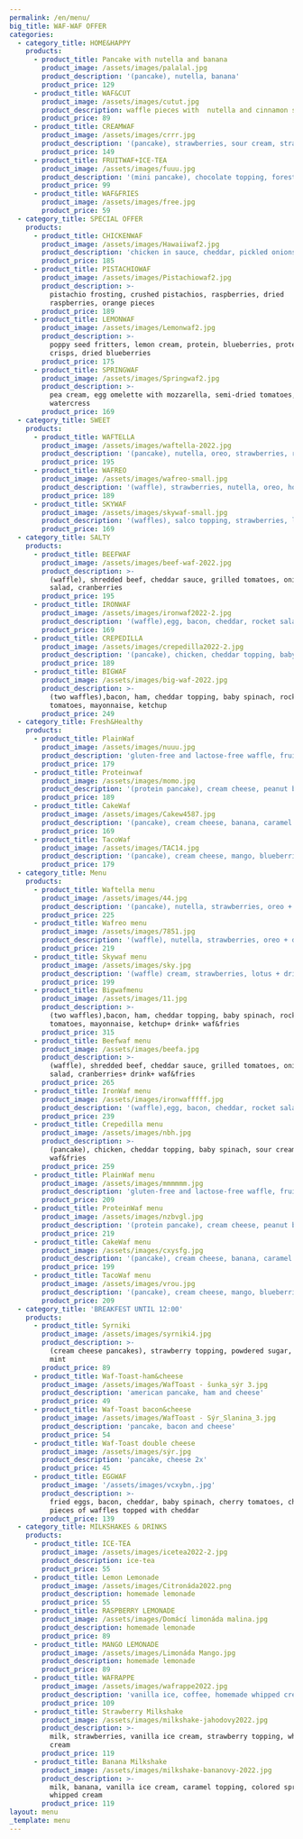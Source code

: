 ```yaml
---
permalink: /en/menu/
big_title: WAF-WAF OFFER
categories:
  - category_title: HOME&HAPPY
    products:
      - product_title: Pancake with nutella and banana
        product_image: /assets/images/palalal.jpg
        product_description: '(pancake), nutella, banana'
        product_price: 129
      - product_title: WAF&CUT
        product_image: /assets/images/cutut.jpg
        product_description: waffle pieces with  nutella and cinnamon sugar
        product_price: 89
      - product_title: CREAMWAF
        product_image: /assets/images/crrr.jpg
        product_description: '(pancake), strawberries, sour cream, strawberry topping'
        product_price: 149
      - product_title: FRUITWAF+ICE-TEA
        product_image: /assets/images/fuuu.jpg
        product_description: '(mini pancake), chocolate topping, forest fruit, banana + ice-tea'
        product_price: 99
      - product_title: WAF&FRIES
        product_image: /assets/images/free.jpg
        product_price: 59
  - category_title: SPECIAL OFFER
    products:
      - product_title: CHICKENWAF
        product_image: /assets/images/Hawaiiwaf2.jpg
        product_description: 'chicken in sauce, cheddar, pickled onions, watercress'
        product_price: 185
      - product_title: PISTACHIOWAF
        product_image: /assets/images/Pistachiowaf2.jpg
        product_description: >-
          pistachio frosting, crushed pistachios, raspberries, dried
          raspberries, orange pieces
        product_price: 189
      - product_title: LEMONWAF
        product_image: /assets/images/Lemonwaf2.jpg
        product_description: >-
          poppy seed fritters, lemon cream, protein, blueberries, protein
          crisps, dried blueberries
        product_price: 175
      - product_title: SPRINGWAF
        product_image: /assets/images/Springwaf2.jpg
        product_description: >-
          pea cream, egg omelette with mozzarella, semi-dried tomatoes,
          watercress
        product_price: 169
  - category_title: SWEET
    products:
      - product_title: WAFTELLA
        product_image: /assets/images/waftella-2022.jpg
        product_description: '(pancake), nutella, oreo, strawberries, raspberries, mascarpone'
        product_price: 195
      - product_title: WAFREO
        product_image: /assets/images/wafreo-small.jpg
        product_description: '(waffle), strawberries, nutella, oreo, homemade whipped cream'
        product_price: 189
      - product_title: SKYWAF
        product_image: /assets/images/skywaf-small.jpg
        product_description: '(waffles), salco topping, strawberries, lotus sprinkles and biscuit'
        product_price: 169
  - category_title: SALTY
    products:
      - product_title: BEEFWAF
        product_image: /assets/images/beef-waf-2022.jpg
        product_description: >-
          (waffle), shredded beef, cheddar sauce, grilled tomatoes, onions,
          salad, cranberries
        product_price: 195
      - product_title: IRONWAF
        product_image: /assets/images/ironwaf2022-2.jpg
        product_description: '(waffle),egg, bacon, cheddar, rocket salad'
        product_price: 169
      - product_title: CREPEDILLA
        product_image: /assets/images/crepedilla2022-2.jpg
        product_description: '(pancake), chicken, cheddar topping, baby spinach, sour cream'
        product_price: 189
      - product_title: BIGWAF
        product_image: /assets/images/big-waf-2022.jpg
        product_description: >-
          (two waffles),bacon, ham, cheddar topping, baby spinach, rocked salad,
          tomatoes, mayonnaise, ketchup
        product_price: 249
  - category_title: Fresh&Healthy
    products:
      - product_title: PlainWaf
        product_image: /assets/images/nuuu.jpg
        product_description: 'gluten-free and lactose-free waffle, fruit, chocolate topping'
        product_price: 179
      - product_title: Proteinwaf
        product_image: /assets/images/momo.jpg
        product_description: '(protein pancake), cream cheese, peanut butter, banana, cookie'
        product_price: 189
      - product_title: CakeWaf
        product_image: /assets/images/Cakew4587.jpg
        product_description: '(pancake), cream cheese, banana, caramel topping, blueberries'
        product_price: 169
      - product_title: TacoWaf
        product_image: /assets/images/TAC14.jpg
        product_description: '(pancake), cream cheese, mango, blueberries, strawberries'
        product_price: 179
  - category_title: Menu
    products:
      - product_title: Waftella menu
        product_image: /assets/images/44.jpg
        product_description: '(pancake), nutella, strawberries, oreo + drink'
        product_price: 225
      - product_title: Wafreo menu
        product_image: /assets/images/7851.jpg
        product_description: '(waffle), nutella, strawberries, oreo + drink'
        product_price: 219
      - product_title: Skywaf menu
        product_image: /assets/images/sky.jpg
        product_description: '(waffle) cream, strawberries, lotus + drink'
        product_price: 199
      - product_title: Bigwafmenu
        product_image: /assets/images/11.jpg
        product_description: >-
          (two waffles),bacon, ham, cheddar topping, baby spinach, rocked salad,
          tomatoes, mayonnaise, ketchup+ drink+ waf&fries
        product_price: 315
      - product_title: Beefwaf menu
        product_image: /assets/images/beefa.jpg
        product_description: >-
          (waffle), shredded beef, cheddar sauce, grilled tomatoes, onions,
          salad, cranberries+ drink+ waf&fries
        product_price: 265
      - product_title: IronWaf menu
        product_image: /assets/images/ironwafffff.jpg
        product_description: '(waffle),egg, bacon, cheddar, rocket salad+ drink +waf&fries'
        product_price: 239
      - product_title: Crepedilla menu
        product_image: /assets/images/nbh.jpg
        product_description: >-
          (pancake), chicken, cheddar topping, baby spinach, sour cream+drink+
          waf&fries
        product_price: 259
      - product_title: PlainWaf menu
        product_image: /assets/images/mmmmmm.jpg
        product_description: 'gluten-free and lactose-free waffle, fruit, chocolate topping+drink'
        product_price: 209
      - product_title: ProteinWaf menu
        product_image: /assets/images/nzbvgl.jpg
        product_description: '(protein pancake), cream cheese, peanut butter, banana, cookie+ drink'
        product_price: 219
      - product_title: CakeWaf menu
        product_image: /assets/images/cxysfg.jpg
        product_description: '(pancake), cream cheese, banana, caramel topping, blueberries+ drink'
        product_price: 199
      - product_title: TacoWaf menu
        product_image: /assets/images/vrou.jpg
        product_description: '(pancake), cream cheese, mango, blueberries, strawberries+ drink'
        product_price: 209
  - category_title: 'BREAKFEST UNTIL 12:00'
    products:
      - product_title: Syrniki
        product_image: /assets/images/syrniki4.jpg
        product_description: >-
          (cream cheese pancakes), strawberry topping, powdered sugar, fresh
          mint
        product_price: 89
      - product_title: Waf-Toast-ham&cheese
        product_image: /assets/images/WafToast - šunka_sýr 3.jpg
        product_description: 'american pancake, ham and cheese'
        product_price: 49
      - product_title: Waf-Toast bacon&cheese
        product_image: /assets/images/WafToast - Sýr_Slanina_3.jpg
        product_description: 'pancake, bacon and cheese'
        product_price: 54
      - product_title: Waf-Toast double cheese
        product_image: /assets/images/sýr.jpg
        product_description: 'pancake, cheese 2x'
        product_price: 45
      - product_title: EGGWAF
        product_image: '/assets/images/vcxybn,.jpg'
        product_description: >-
          fried eggs, bacon, cheddar, baby spinach, cherry tomatoes, chives and
          pieces of waffles topped with cheddar
        product_price: 139
  - category_title: MILKSHAKES & DRINKS
    products:
      - product_title: ICE-TEA
        product_image: /assets/images/icetea2022-2.jpg
        product_description: ice-tea
        product_price: 55
      - product_title: Lemon Lemonade
        product_image: /assets/images/Citronáda2022.png
        product_description: homemade lemonade
        product_price: 55
      - product_title: RASPBERRY LEMONADE
        product_image: /assets/images/Domácí limonáda malina.jpg
        product_description: homemade lemonade
        product_price: 89
      - product_title: MANGO LEMONADE
        product_image: /assets/images/Limonáda Mango.jpg
        product_description: homemade lemonade
        product_price: 89
      - product_title: WAFRAPPE
        product_image: /assets/images/wafrappe2022.jpg
        product_description: 'vanilla ice, coffee, homemade whipped cream, lotus'
        product_price: 109
      - product_title: Strawberry Milkshake
        product_image: /assets/images/milkshake-jahodovy2022.jpg
        product_description: >-
          milk, strawberries, vanilla ice cream, strawberry topping, whipped
          cream
        product_price: 119
      - product_title: Banana Milkshake
        product_image: /assets/images/milkshake-bananovy-2022.jpg
        product_description: >-
          milk, banana, vanilla ice cream, caramel topping, colored sprinkles,
          whipped cream
        product_price: 119
layout: menu
_template: menu
---
```


